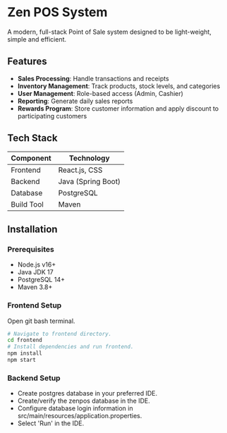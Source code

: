 # Zen POS System

A modern, full-stack Point of Sale system designed to be light-weight, simple and efficient.

## Features
- **Sales Processing**: Handle transactions and receipts
- **Inventory Management**: Track products, stock levels, and categories
- **User Management**: Role-based access (Admin, Cashier)
- **Reporting**: Generate daily sales reports
- **Rewards Program**: Store customer information and apply discount to participating customers

## Tech Stack
| Component       | Technology           |
|----------------|---------------------|
| Frontend       | React.js, CSS       |
| Backend        | Java (Spring Boot)  |
| Database       | PostgreSQL          |
| Build Tool     | Maven               |

## Installation

### Prerequisites
- Node.js v16+
- Java JDK 17
- PostgreSQL 14+
- Maven 3.8+

### Frontend Setup
Open git bash terminal.
```bash
# Navigate to frontend directory.
cd frontend
# Install dependencies and run frontend.
npm install
npm start
```

### Backend Setup
- Create postgres database in your preferred IDE.
- Create/verify the zenpos database in the IDE.
- Configure database login information in src/main/resources/application.properties.
- Select 'Run' in the IDE.
